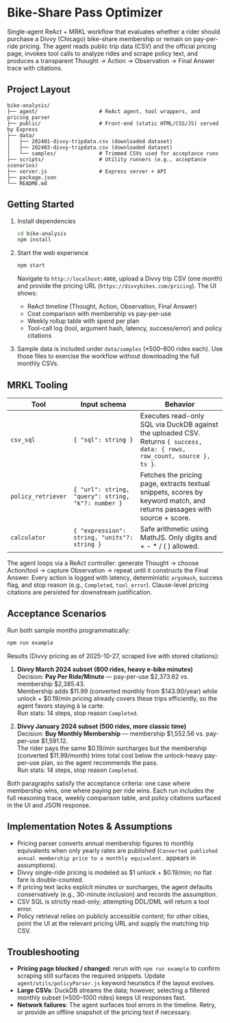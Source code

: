 # Bike-Share Pass Optimizer

Single-agent ReAct + MRKL workflow that evaluates whether a rider should purchase a Divvy (Chicago) bike-share membership or remain on pay-per-ride pricing. The agent reads public trip data (CSV) and the official pricing page, invokes tool calls to analyze rides and scrape policy text, and produces a transparent Thought → Action → Observation → Final Answer trace with citations.

## Project Layout

```
bike-analysis/
├── agent/                    # ReAct agent, tool wrappers, and pricing parser
├── public/                   # Front-end (static HTML/CSS/JS) served by Express
├── data/
│   ├── 202401-divvy-tripdata.csv (downloaded dataset)
│   ├── 202403-divvy-tripdata.csv (downloaded dataset)
│   └── samples/              # Trimmed CSVs used for acceptance runs
├── scripts/                  # Utility runners (e.g., acceptance scenarios)
├── server.js                 # Express server + API
├── package.json
└── README.md
```

## Getting Started

1. Install dependencies
   ```bash
   cd bike-analysis
   npm install
   ```

2. Start the web experience
   ```bash
   npm start
   ```
   Navigate to `http://localhost:4000`, upload a Divvy trip CSV (one month) and provide the pricing URL (`https://divvybikes.com/pricing`). The UI shows:
   - ReAct timeline (Thought, Action, Observation, Final Answer)
   - Cost comparison with membership vs pay-per-use
   - Weekly rollup table with spend per plan
   - Tool-call log (tool, argument hash, latency, success/error) and policy citations

3. Sample data is included under `data/samples` (≈500–800 rides each). Use those files to exercise the workflow without downloading the full monthly CSVs.

## MRKL Tooling

| Tool               | Input schema                                   | Behavior |
| ------------------ | ----------------------------------------------- | -------- |
| `csv_sql`          | `{ "sql": string }`                             | Executes read-only SQL via DuckDB against the uploaded CSV. Returns `{ success, data: { rows, row_count, source }, ts }`. |
| `policy_retriever` | `{ "url": string, "query": string, "k"?: number }` | Fetches the pricing page, extracts textual snippets, scores by keyword match, and returns passages with source + score. |
| `calculator`       | `{ "expression": string, "units"?: string }`    | Safe arithmetic using MathJS. Only digits and + - * / ( ) allowed. |

The agent loops via a ReAct controller: generate Thought → choose Action/tool → capture Observation → repeat until it constructs the Final Answer. Every action is logged with latency, deterministic `argsHash`, success flag, and stop reason (e.g., `Completed`, `tool_error`). Clause-level pricing citations are persisted for downstream justification.

## Acceptance Scenarios

Run both sample months programmatically:
```bash
npm run example
```
Results (Divvy pricing as of 2025-10-27, scraped live with stored citations):

1. **Divvy March 2024 subset (800 rides, heavy e-bike minutes)**  
   Decision: **Pay Per Ride/Minute** — pay-per-use \$2,373.62 vs. membership \$2,385.43.  
   Membership adds \$11.99 (converted monthly from \$143.90/year) while unlock + \$0.19/min pricing already covers these trips efficiently, so the agent favors staying à la carte.  
   Run stats: 14 steps, stop reason `Completed`.

2. **Divvy January 2024 subset (500 rides, more classic time)**  
   Decision: **Buy Monthly Membership** — membership \$1,552.56 vs. pay-per-use \$1,591.12.  
   The rider pays the same \$0.19/min surcharges but the membership (converted \$11.99/month) trims total cost below the unlock-heavy pay-per-use plan, so the agent recommends the pass.  
   Run stats: 14 steps, stop reason `Completed`.

Both paragraphs satisfy the acceptance criteria: one case where membership wins, one where paying per ride wins. Each run includes the full reasoning trace, weekly comparison table, and policy citations surfaced in the UI and JSON response.

## Implementation Notes & Assumptions

- Pricing parser converts annual membership figures to monthly equivalents when only yearly rates are published (`Converted published annual membership price to a monthly equivalent.` appears in assumptions).
- Divvy single-ride pricing is modeled as \$1 unlock + \$0.19/min; no flat fare is double-counted.
- If pricing text lacks explicit minutes or surcharges, the agent defaults conservatively (e.g., 30-minute inclusion) and records the assumption.
- CSV SQL is strictly read-only; attempting DDL/DML will return a tool error.
- Policy retrieval relies on publicly accessible content; for other cities, point the UI at the relevant pricing URL and supply the matching trip CSV.

## Troubleshooting

- **Pricing page blocked / changed**: rerun with `npm run example` to confirm scraping still surfaces the required snippets. Update `agent/utils/policyParser.js` keyword heuristics if the layout evolves.
- **Large CSVs**: DuckDB streams the data; however, selecting a filtered monthly subset (≈500–1000 rides) keeps UI responses fast.
- **Network failures**: The agent surfaces tool errors in the timeline. Retry, or provide an offline snapshot of the pricing text if necessary.
